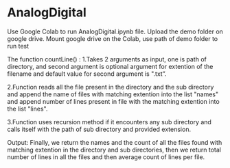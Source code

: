# AnalogDigital

Use Google Colab to run AnalogDigital.ipynb file. Upload the demo folder on google drive. 
Mount google drive on the Colab, use path of demo folder to run test


The function countLine() :
1.Takes 2 arguments as input, one is path of directory, and second argument is optional argument for extention of the filename and default value for second argument is ".txt”.

2.Function reads all the file present in the directory and the sub directory and append the name of files with matching extention into the list "names" and append number of lines present in file with the matching extention into the list "lines".

3.Function uses recursion method if it encounters any sub directory and calls itself with the path of sub directory and provided extension.


Output:
Finally, we return the names and the count of all the files found with matching extention in the directory and sub directories, then we return total number of lines in all the files and then average count of lines per file.
